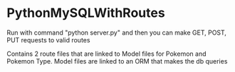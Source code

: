 # PythonMySQLWithRoutes

Run with command "python server.py" and then you can make GET, POST, PUT requests to valid routes

Contains 2 route files that are linked to Model files for Pokemon and Pokemon Type. Model files are linked to an ORM that makes the db queries
